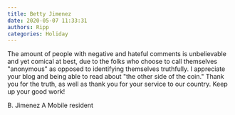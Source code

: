 ```yaml
---
title: Betty Jimenez
date: 2020-05-07 11:33:31
authors: Ripp
categories: Holiday
---
```


 The amount of people with negative and hateful comments is unbelievable and yet comical at best, due to the folks who choose to call themselves "anonymous" as opposed to identifying themselves truthfully. 
I appreciate your blog and being able to read about "the other side of the coin." Thank you for the truth, as well as thank you for your service to our country. Keep up your good work!

B. Jimenez
A Mobile resident